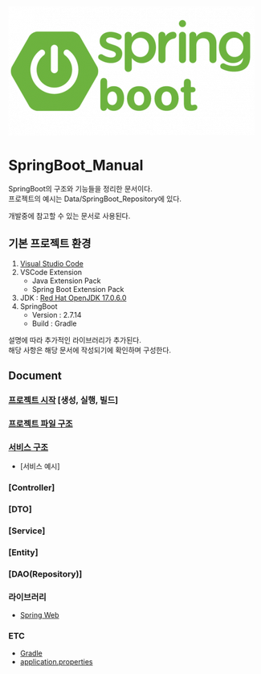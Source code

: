 ![img](./Data/Image/SpringBoot.png)

# SpringBoot_Manual

SpringBoot의 구조와 기능들을 정리한 문서이다.<br>
프로젝트의 예시는 Data/SpringBoot_Repository에 있다.<br>

개발중에 참고할 수 있는 문서로 사용된다.<br>

## 기본 프로젝트 환경

1. [Visual Studio Code](https://code.visualstudio.com/)
2. VSCode Extension
   - Java Extension Pack
   - Spring Boot Extension Pack
3. JDK : [Red Hat OpenJDK 17.0.6.0](https://developers.redhat.com/products/openjdk/download#assembly-field-downloads-page-content-82031)
4. SpringBoot
   - Version : 2.7.14
   - Build : Gradle

설명에 따라 추가적인 라이브러리가 추가된다.<br>
해당 사항은 해당 문서에 작성되기에 확인하며 구성한다.<br>

## Document

### [프로젝트 시작](./Data/Document/FirstProject.md) [생성, 실행, 빌드]

### [프로젝트 파일 구조](./Data/Document/projectstructure.md)

### [서비스 구조](./Data/Document/MVC.md)

- [서비스 예시]

### [Controller]

### [DTO]

### [Service]

### [Entity]

### [DAO(Repository)]

### 라이브러리

- [Spring Web](./Data/Document/Library/SpringWeb.md)

### ETC

- [Gradle](./Data/Document/Gradle.md)
- [application.properties](./Data/Document/application.properties.md)
